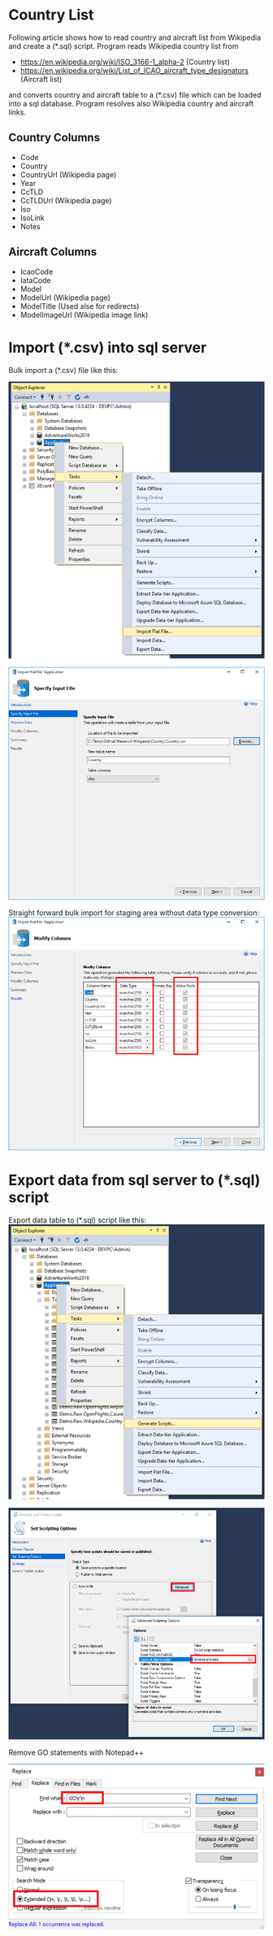 # Country List
Following article shows how to read country and aircraft list from Wikipedia and create a (*.sql) script. Program reads Wikipedia country list from 

* https://en.wikipedia.org/wiki/ISO_3166-1_alpha-2 (Country list)
* https://en.wikipedia.org/wiki/List_of_ICAO_aircraft_type_designators (Aircraft list)

and converts country and aircraft table to a (*.csv) file which can be loaded into a sql database. Program resolves also Wikipedia country and aircraft links.

## Country Columns
* Code
* Country
* CountryUrl (Wikipedia page)
* Year
* CcTLD
* CcTLDUrl (Wikipedia page)
* Iso
* IsoLink
* Notes

## Aircraft Columns
* IcaoCode
* IataCode
* Model
* ModelUrl (Wikipedia page)
* ModelTitle (Used alse for redirects)
* ModelImageUrl (Wikipedia image link)

# Import (*.csv) into sql server
Bulk import a (*.csv) file like this:

![](Doc/SqlFlatFileImport.png)

![](Doc/SqlFlatFileImportDialog.png)

Straight forward bulk import for staging area without data type conversion:
![](Doc/SqlFlatFileImportColumn.png)

# Export data from sql server to (*.sql) script
Export data table to (*.sql) script like this:
![](Doc/SqlExport.png)

![](Doc/SqlExportDialog.png)

Remove GO statements with Notepad++

![](Doc/NotepadReplaceGO.png)
